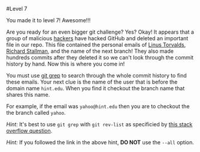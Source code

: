 #Level 7

You made it to level 7! Awesome!!!

Are you ready for an even bigger git challenge? Yes? Okay!
It appears that a group of malicious [hackers](http://www.catb.org/jargon/html/H/hacker.html) have hacked GitHub and deleted an important file in our repo.
This file contained the personal emails of [Linus Torvalds](http://en.wikipedia.org/wiki/Linus_Torvalds), [Richard Stallman](http://en.wikipedia.org/wiki/Richard_Stallman), and the name of the next branch!
They also made hundreds commits after they deleted it so we can't look through the commit history by hand.
Now this is where you come in!

You must use [git grep](http://git-scm.com/docs/git-grep) to search through the whole commit history to find these emails.
Your next clue is the name of the user that is before the domain name `hint.edu`. 
When you find it checkout the branch name that shares this name.

For example, if the email was `yahoo@hint.edu` then you are to checkout the the branch called `yahoo`.

*Hint:* It's best to use `git grep` with `git rev-list` as specificied by [this stack overflow question](http://stackoverflow.com/questions/2928584/how-to-grep-search-committed-code-in-the-git-history).

*Hint:* If you followed the link in the above hint, **DO NOT** use the `--all` option.
